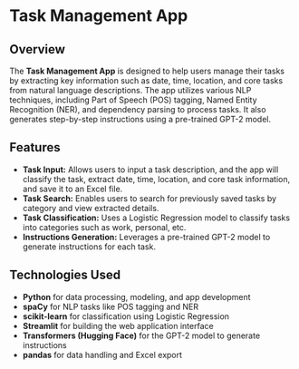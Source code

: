 # Task Management App

## Overview

The **Task Management App** is designed to help users manage their tasks by extracting key information such as date, time, location, and core tasks from natural language descriptions. The app utilizes various NLP techniques, including Part of Speech (POS) tagging, Named Entity Recognition (NER), and dependency parsing to process tasks. It also generates step-by-step instructions using a pre-trained GPT-2 model.

## Features

- **Task Input:** Allows users to input a task description, and the app will classify the task, extract date, time, location, and core task information, and save it to an Excel file.
- **Task Search:** Enables users to search for previously saved tasks by category and view extracted details.
- **Task Classification:** Uses a Logistic Regression model to classify tasks into categories such as work, personal, etc.
- **Instructions Generation:** Leverages a pre-trained GPT-2 model to generate instructions for each task.

## Technologies Used

- **Python** for data processing, modeling, and app development
- **spaCy** for NLP tasks like POS tagging and NER
- **scikit-learn** for classification using Logistic Regression
- **Streamlit** for building the web application interface
- **Transformers (Hugging Face)** for the GPT-2 model to generate instructions
- **pandas** for data handling and Excel export

